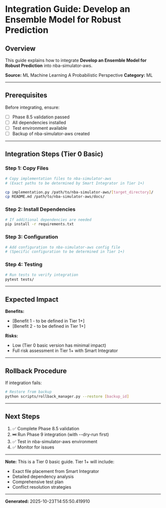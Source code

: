 # Integration Guide: Develop an Ensemble Model for Robust Prediction

## Overview

This guide explains how to integrate **Develop an Ensemble Model for Robust Prediction** into nba-simulator-aws.

**Source:** ML Machine Learning A Probabilistic Perspective
**Category:** ML

---

## Prerequisites

Before integrating, ensure:
- [ ] Phase 8.5 validation passed
- [ ] All dependencies installed
- [ ] Test environment available
- [ ] Backup of nba-simulator-aws created

---

## Integration Steps (Tier 0 Basic)

### Step 1: Copy Files

```bash
# Copy implementation files to nba-simulator-aws
# (Exact paths to be determined by Smart Integrator in Tier 1+)

cp implementation.py /path/to/nba-simulator-aws/[target_directory]/
cp README.md /path/to/nba-simulator-aws/docs/
```

### Step 2: Install Dependencies

```bash
# If additional dependencies are needed
pip install -r requirements.txt
```

### Step 3: Configuration

```python
# Add configuration to nba-simulator-aws config file
# (Specific configuration to be determined in Tier 1+)
```

### Step 4: Testing

```bash
# Run tests to verify integration
pytest tests/
```

---

## Expected Impact

**Benefits:**
- [Benefit 1 - to be defined in Tier 1+]
- [Benefit 2 - to be defined in Tier 1+]

**Risks:**
- Low (Tier 0 basic version has minimal impact)
- Full risk assessment in Tier 1+ with Smart Integrator

---

## Rollback Procedure

If integration fails:

```bash
# Restore from backup
python scripts/rollback_manager.py --restore [backup_id]
```

---

## Next Steps

1. ✅ Complete Phase 8.5 validation
2. ⏭️  Run Phase 9 integration (with --dry-run first)
3. ✅ Test in nba-simulator-aws environment
4. ✅ Monitor for issues

---

**Note:** This is a Tier 0 basic guide. Tier 1+ will include:
- Exact file placement from Smart Integrator
- Detailed dependency analysis
- Comprehensive test plan
- Conflict resolution strategies

---

**Generated:** 2025-10-23T14:55:50.419910
